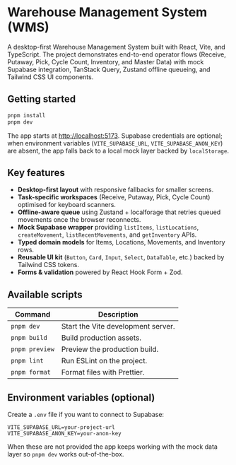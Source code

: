 # Warehouse Management System (WMS)

A desktop-first Warehouse Management System built with React, Vite, and TypeScript. The project demonstrates end-to-end operator flows (Receive, Putaway, Pick, Cycle Count, Inventory, and Master Data) with mock Supabase integration, TanStack Query, Zustand offline queueing, and Tailwind CSS UI components.

## Getting started

```bash
pnpm install
pnpm dev
```

The app starts at <http://localhost:5173>. Supabase credentials are optional; when environment variables (`VITE_SUPABASE_URL`, `VITE_SUPABASE_ANON_KEY`) are absent, the app falls back to a local mock layer backed by `localStorage`.

## Key features

- **Desktop-first layout** with responsive fallbacks for smaller screens.
- **Task-specific workspaces** (Receive, Putaway, Pick, Cycle Count) optimised for keyboard scanners.
- **Offline-aware queue** using Zustand + localforage that retries queued movements once the browser reconnects.
- **Mock Supabase wrapper** providing `listItems`, `listLocations`, `createMovement`, `listRecentMovements`, and `getInventory` APIs.
- **Typed domain models** for Items, Locations, Movements, and Inventory rows.
- **Reusable UI kit** (`Button`, `Card`, `Input`, `Select`, `DataTable`, etc.) backed by Tailwind CSS tokens.
- **Forms & validation** powered by React Hook Form + Zod.

## Available scripts

| Command      | Description                          |
| ------------ | ------------------------------------ |
| `pnpm dev`   | Start the Vite development server.   |
| `pnpm build` | Build production assets.             |
| `pnpm preview` | Preview the production build.      |
| `pnpm lint`  | Run ESLint on the project.           |
| `pnpm format`| Format files with Prettier.          |

## Environment variables (optional)

Create a `.env` file if you want to connect to Supabase:

```env
VITE_SUPABASE_URL=your-project-url
VITE_SUPABASE_ANON_KEY=your-anon-key
```

When these are not provided the app keeps working with the mock data layer so `pnpm dev` works out-of-the-box.
